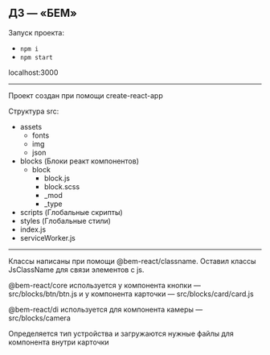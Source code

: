 **ДЗ — «БЕМ»**
----

Запуск проекта:

 - ``npm i``
 - ``npm start`` 

 localhost:3000

---
Проект создан при помощи create-react-app

Структура 
 src:
 - assets
   - fonts  
   - img  
   - json 
 - blocks (Блоки реакт компонентов)
    - block
        - block.js 
        - block.scss 
        - _mod 
        - _type 
  - scripts (Глобальные скрипты)
  - styles (Глобальные стили)
  - index.js
  - serviceWorker.js
  
  ---
  Классы написаны при помощи @bem-react/classname.  Оставил классы JsClassName  для связи элементов с js.
  
  @bem-react/core используется у компонента кнопки — 
  src/blocks/btn/btn.js и у компонента карточки — src/blocks/card/card.js
  
   @bem-react/di используется для компонента камеры — src/blocks/camera
   
  Определяется тип устройства и загружаются нужные файлы для компонента внутри карточки
  
